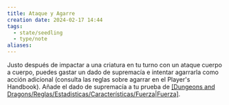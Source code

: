 ```yaml
---
title: Ataque y Agarre
creation date: 2024-02-17 14:44
tags:
  - state/seedling
  - type/note
aliases:
---
```

Justo después de impactar a una criatura en tu turno con un ataque cuerpo a cuerpo, puedes gastar un dado de supremacía e intentar agarrarla como acción adicional (consulta las reglas sobre agarrar en el Player's Handbook). Añade el dado de supremacía a tu prueba de [[Dungeons and Dragons/Reglas/Estadisticas/Características/Fuerza|Fuerza]]([[Atletismo]]).

